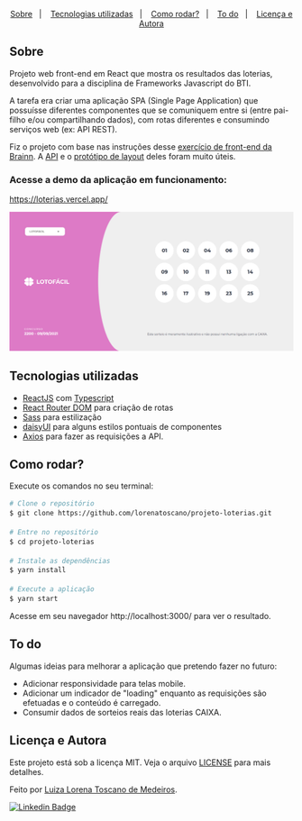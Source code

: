 <p align="center">
  <a href="#sobre">Sobre</a>&nbsp;&nbsp;&nbsp;|&nbsp;&nbsp;&nbsp;
  <a href="#tecnologias-utilizadas">Tecnologias utilizadas</a>&nbsp;&nbsp;&nbsp;|&nbsp;&nbsp;&nbsp;
  <a href="#como-rodar">Como rodar?</a>&nbsp;&nbsp;&nbsp;|&nbsp;&nbsp;&nbsp;
  <a href="#to-do">To do</a>&nbsp;&nbsp;&nbsp;|&nbsp;&nbsp;&nbsp;
  <a href="#licença-e-autora">Licença e Autora</a>
</p>

## Sobre
Projeto web front-end em React que mostra os resultados das loterias, desenvolvido para a disciplina de Frameworks Javascript do BTI.

A tarefa era criar uma aplicação SPA (Single Page Application) que possuísse diferentes componentes que se comuniquem entre si (entre pai-filho e/ou compartilhando dados), com rotas diferentes e consumindo serviços web (ex: API REST).

Fiz o projeto com base nas instruções desse [exercício de front-end da Brainn](https://github.com/brainnco-exs/readme-frontend). A [API](https://brainn-api-loterias.herokuapp.com/) e o [protótipo de layout](https://www.figma.com/file/H2qrYBCFMf4didYmxRwTxP/Brainn-Frontend-Challenge) deles foram muito úteis.

### Acesse a demo da aplicação em funcionamento:
https://loterias.vercel.app/
<p align="center">
  <img src="./.github/image.png" alt="lets-vote-card"/>
</p>


## Tecnologias utilizadas
- [ReactJS](https://reactjs.org/) com [Typescript](https://www.typescriptlang.org/)
- [React Router DOM](https://reactrouter.com/web/) para criação de rotas
- [Sass](https://sass-lang.com/) para estilização
- [daisyUI](https://daisyui.com/) para alguns estilos pontuais de componentes
- [Axios](https://axios-http.com/ptbr/docs/intro) para fazer as requisições a API.


##  Como rodar?
Execute os comandos no seu terminal:

```bash
# Clone o repositório
$ git clone https://github.com/lorenatoscano/projeto-loterias.git

# Entre no repositório
$ cd projeto-loterias

# Instale as dependências
$ yarn install

# Execute a aplicação
$ yarn start
```

Acesse em seu navegador http://localhost:3000/ para ver o resultado.

## To do
Algumas ideias para melhorar a aplicação que pretendo fazer no futuro:
- Adicionar responsividade para telas mobile.
- Adicionar um indicador de "loading" enquanto as requisições são efetuadas e o conteúdo é carregado.
- Consumir dados de sorteios reais das loterias CAIXA.
## Licença e Autora
Este projeto está sob a licença MIT. Veja o arquivo [LICENSE](https://github.com/lorenatoscano/projeto-loterias/blob/main/LICENSE) para mais detalhes.

Feito por [Luiza Lorena Toscano de Medeiros](https://github.com/lorenatoscano).


[![Linkedin Badge](https://img.shields.io/badge/-Lorena_Toscano-blue?style=flat-square&logo=Linkedin&logoColor=white&link=https://www.linkedin.com/in/lorena-toscano-243432183/)](https://www.linkedin.com/in/lorena-toscano-243432183/)